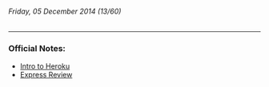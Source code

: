 ###### Friday, 05 December 2014 (13/60)
---
### Official Notes:
- [Intro to Heroku](https://github.com/paul-howard-ga/00-class-notes/tree/master/week_03_intro_to_web_apps/day_05_heroku/dawn_heroku)
- [Express Review](https://github.com/paul-howard-ga/00-class-notes/tree/master/week_03_intro_to_web_apps/day_05_heroku/dusk_review_and_hw)
